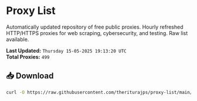 # Proxy List

Automatically updated repository of free public proxies. Hourly refreshed HTTP/HTTPS proxies for web scraping, cybersecurity, and testing. Raw list available.

**Last Updated:** `Thursday 15-05-2025 19:13:20 UTC`  
**Total Proxies:** `499`

## 📥 Download
```bash
curl -O https://raw.githubusercontent.com/theriturajps/proxy-list/main/proxies.txt
